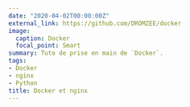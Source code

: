 ```yaml
---
date: "2020-04-02T00:00:00Z"
external_link: https://github.com/DROMZEE/docker
image:
  caption: Docker
  focal_point: Smart
summary: Tuto de prise en main de `Docker`.
tags:
- Docker
- nginx
- Python
title: Docker et nginx
---
```

